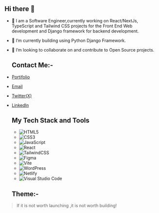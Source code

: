 ## Hi there 👋

- 🔭 I am  a Software Engineer,currently working on React/NextJs, TypeScript and Tailwind CSS projects for the Front End Web development and Django framework for backend development.
- 🌱 I’m currently building using Python Django Framework.
- 👯 I’m looking to collaborate on and contribute to Open Source projects.
  
  ## Contact Me:-
  
- [Portifolio](https://matthewkuria.vercel.app)
- [Email]( mathewkwachira@gmail.com)
- [Twitter(X)](https://twitter.com/matthew_kuria)
- [LinkedIn](https://www.linkedin.com/in/matthew-kuria/)

  ## My Tech Stack and Tools
  - ![HTML5](https://img.shields.io/badge/html5-%23E34F26.svg?style=for-the-badge&logo=html5&logoColor=white)
  - ![CSS3](https://img.shields.io/badge/css3-%231572B6.svg?style=for-the-badge&logo=css3&logoColor=white)
  - ![JavaScript](https://img.shields.io/badge/javascript-%23323330.svg?style=for-the-badge&logo=javascript&logoColor=%23F7DF1E)
  - ![React](https://img.shields.io/badge/react-%2320232a.svg?style=for-the-badge&logo=react&logoColor=%2361DAFB)
  - ![TailwindCSS](https://img.shields.io/badge/tailwindcss-%2338B2AC.svg?style=for-the-badge&logo=tailwind-css&logoColor=white)
  - ![Figma](https://img.shields.io/badge/figma-%23F24E1E.svg?style=for-the-badge&logo=figma&logoColor=white)
  - ![Vite](https://img.shields.io/badge/vite-%23646CFF.svg?style=for-the-badge&logo=vite&logoColor=white)
  - ![WordPress](https://img.shields.io/badge/WordPress-%23117AC9.svg?style=for-the-badge&logo=WordPress&logoColor=white)
  - ![Netlify](https://img.shields.io/badge/netlify-%23000000.svg?style=for-the-badge&logo=netlify&logoColor=#00C7B7)
  - ![Visual Studio Code](https://img.shields.io/badge/Visual%20Studio%20Code-0078d7.svg?style=for-the-badge&logo=visual-studio-code&logoColor=white)
    
  
  ## Theme:-
 > If it is not worth launching ,it is not worth building!


